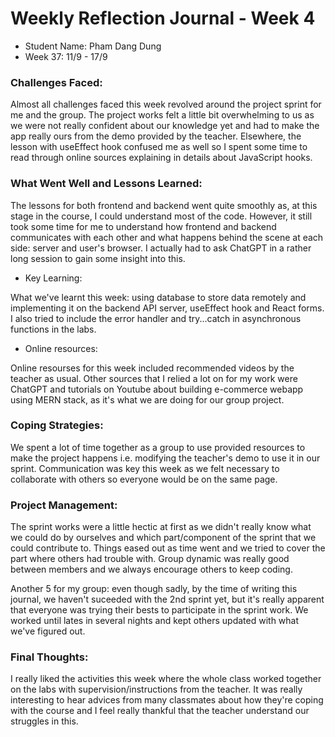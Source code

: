 # Weekly Reflection Journal - Week 4

- Student Name: Pham Dang Dung
- Week 37: 11/9 - 17/9

### Challenges Faced:

Almost all challenges faced this week revolved around the project sprint for me and the group. The project works felt a little bit overwhelming to us as we were not really confident about our knowledge yet and had to make the app really ours from the demo provided by the teacher. Elsewhere, the lesson with useEffect hook confused me as well so I spent some time to read through online sources explaining in details about JavaScript hooks.

### What Went Well and Lessons Learned:

The lessons for both frontend and backend went quite smoothly as, at this stage in the course, I could understand most of the code. However, it still took some time for me to understand how frontend and backend communicates with each other and what happens behind the scene at each side: server and user's browser. I actually had to ask ChatGPT in a rather long session to gain some insight into this.

- Key Learning:

What we've learnt this week: using database to store data remotely and implementing it on the backend API server, useEffect hook and React forms. I also tried to include the error handler and try...catch in asynchronous functions in the labs.

- Online resources:

Online resourses for this week included recommended videos by the teacher as usual. Other sources that I relied a lot on for my work were ChatGPT and tutorials on Youtube about building e-commerce webapp using MERN stack, as it's what we are doing for our group project.

### Coping Strategies:

We spent a lot of time together as a group to use provided resources to make the project happens i.e. modifying the teacher's demo to use it in our sprint. Communication was key this week as we felt necessary to collaborate with others so everyone would be on the same page.

### Project Management:

The sprint works were a little hectic at first as we didn't really know what we could do by ourselves and which part/component of the sprint that we could contribute to. Things eased out as time went and we tried to cover the part where others had trouble with. Group dynamic was really good between members and we always encourage others to keep coding.

Another 5 for my group: even though sadly, by the time of writing this journal, we haven't suceeded with the 2nd sprint yet, but it's really apparent that everyone was trying their bests to participate in the sprint work. We worked until lates in several nights and kept others updated with what we've figured out.

### Final Thoughts:

I really liked the activities this week where the whole class worked together on the labs with supervision/instructions from the teacher. It was really interesting to hear advices from many classmates about how they're coping with the course and I feel really thankful that the teacher understand our struggles in this.
